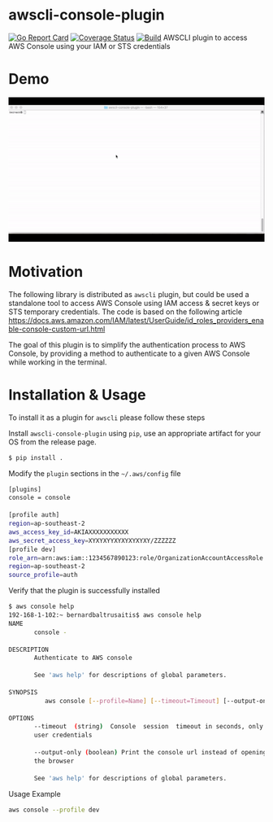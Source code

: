 # awscli-console-plugin 
[![Go Report Card](https://goreportcard.com/badge/github.com/b-b3rn4rd/awscli-console-plugin)](https://goreportcard.com/report/github.com/b-b3rn4rd/awscli-console-plugin) 
[![Coverage Status](https://coveralls.io/repos/github/b-b3rn4rd/awscli-console-plugin/badge.svg?branch=master)](https://coveralls.io/github/b-b3rn4rd/awscli-console-plugin?branch=master)
[![Build](https://github.com/b-b3rn4rd/awscli-console-plugin/workflows/Go/badge.svg)](https://github.com/b-b3rn4rd/awscli-console-plugin/actions?query=workflow%3AGo+branch%3Amaster)
AWSCLI plugin to access AWS Console using your IAM or STS credentials

# Demo
![awscli-console-plugin demo](console.gif)
# Motivation
The following library is distributed as `awscli` plugin, but could be used a standalone tool to access AWS Console
using IAM access & secret keys or STS temporary credentials.
The code is based on the following article https://docs.aws.amazon.com/IAM/latest/UserGuide/id_roles_providers_enable-console-custom-url.html

The goal of this plugin is to simplify the authentication process to AWS Console, by providing a method to authenticate to a given AWS Console while working in the terminal.

# Installation & Usage
To install it as a plugin for `awscli` please follow these steps

Install `awscli-console-plugin` using `pip`, use an appropriate artifact for your OS from the release page. 
```bash
$ pip install .
```

Modify the `plugin` sections in the `~/.aws/config` file
```bash
[plugins]
console = console

[profile auth]
region=ap-southeast-2
aws_access_key_id=AKIAXXXXXXXXXXX
aws_secret_access_key=XYXYXYYXYXYXYXYXY/ZZZZZZ
[profile dev]
role_arn=arn:aws:iam::1234567890123:role/OrganizationAccountAccessRole
region=ap-southeast-2
source_profile=auth
```

Verify that the plugin is successfully installed
```bash
$ aws console help
192-168-1-102:~ bernardbaltrusaitis$ aws console help
NAME
       console -

DESCRIPTION
       Authenticate to AWS console

       See 'aws help' for descriptions of global parameters.

SYNOPSIS
          aws console [--profile=Name] [--timeout=Timeout] [--output-only=true|false]

OPTIONS
       --timeout  (string)  Console  session  timeout in seconds, only for IAM
       user credentials

       --output-only (boolean) Print the console url instead of opening it  in
       the browser

       See 'aws help' for descriptions of global parameters.
```

Usage Example
```bash
aws console --profile dev
```